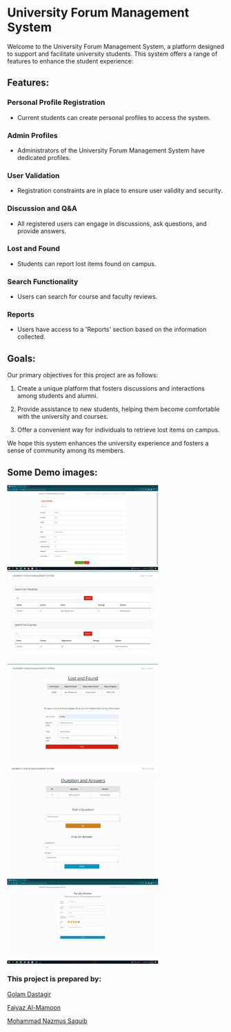 # University Forum Management System

Welcome to the University Forum Management System, a platform designed to support and facilitate university students. This system offers a range of features to enhance the student experience:

## Features:

### Personal Profile Registration
- Current students can create personal profiles to access the system.

### Admin Profiles
- Administrators of the University Forum Management System have dedicated profiles.

### User Validation
- Registration constraints are in place to ensure user validity and security.

### Discussion and Q&A
- All registered users can engage in discussions, ask questions, and provide answers.

### Lost and Found
- Students can report lost items found on campus.

### Search Functionality
- Users can search for course and faculty reviews.

### Reports
- Users have access to a 'Reports' section based on the information collected.

## Goals:

Our primary objectives for this project are as follows:

1. Create a unique platform that fosters discussions and interactions among students and alumni.

2. Provide assistance to new students, helping them become comfortable with the university and courses.

3. Offer a convenient way for individuals to retrieve lost items on campus.

We hope this system enhances the university experience and fosters a sense of community among its members.

## Some Demo images:

<img src="./demo_images/userProfile.png" alt="Profile" width="350" /> <img src="./demo_images/search.png" alt="Search" width="350" />
<img src="./demo_images/lost.png" alt="Lost and Found" width="350" />
<img src="./demo_images/q&a.png" alt="Q&A" width="350" />
<img src="./demo_images/fac_rev.png" alt="Faculty Review" width="350" />


### This project is prepared by:
[Golam Dastagir](https://github.com/golamdastagir/)

[Faiyaz Al-Mamoon](https://github.com/FaiyazMamoon/)

[Mohammad Nazmus Saquib](https://github.com/Arduino480/)
